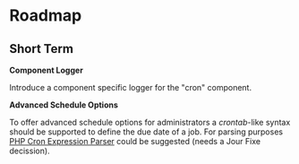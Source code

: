 # Roadmap

## Short Term

**Component Logger**

Introduce a component specific logger for the "cron" component.

**Advanced Schedule Options**

To offer advanced schedule options for administrators a *crontab*-like
syntax should be supported to define the due date of a job. For parsing purposes
[PHP Cron Expression Parser](https://github.com/dragonmantank/cron-expression)
could be suggested (needs a Jour Fixe decission).